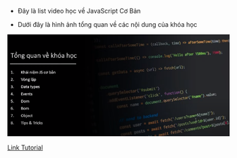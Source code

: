 - Đây là list video học về JavaScript Cơ Bản

- Dưới đây là hình ảnh tổng quan về các nội dung của khóa học

![overview image](overview.png)

[Link Tutorial](https://bom.so/mcZCNL)